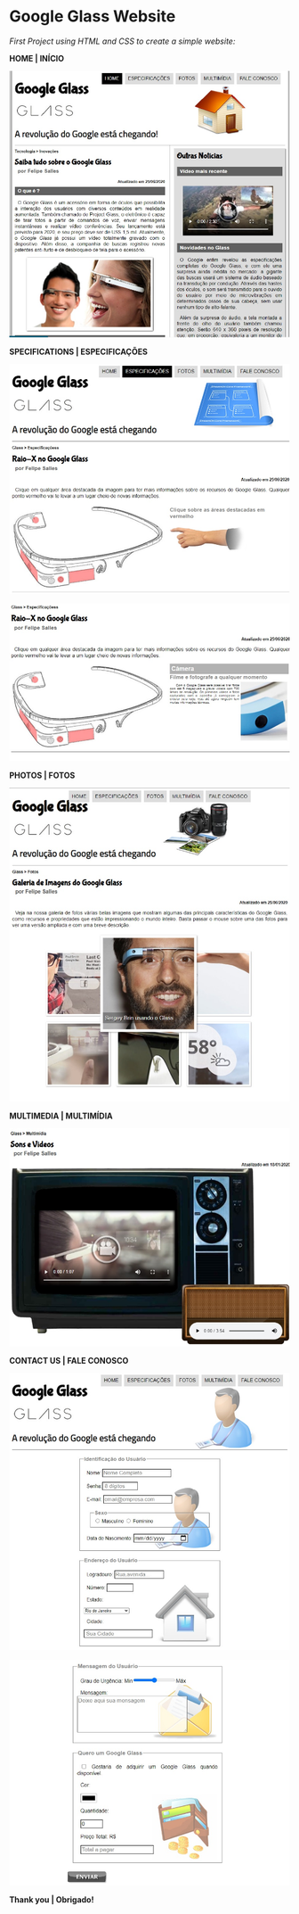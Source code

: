 # Google Glass Website
*First Project using HTML and CSS to create a simple website:*
 
**HOME | INÍCIO**

![home](home.jpg)

**SPECIFICATIONS | ESPECIFICAÇÕES**

![specifications](specifications.jpg)

![informations](informations.jpg)

**PHOTOS | FOTOS**

![photos](photos.jpg)

**MULTIMEDIA | MULTIMÍDIA**

![videos](videos.jpg)

**CONTACT US | FALE CONOSCO**

![contactus1](contactus1.jpg)

![contactus2](contactus2.jpg)


**Thank  you | Obrigado!**

